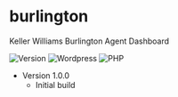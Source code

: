# burlington
Keller Williams Burlington Agent Dashboard

![Version](https://img.shields.io/badge/version-v1.0.0-green)
![Wordpress](https://img.shields.io/badge/wordpress-v5.7-blue)
![PHP](https://img.shields.io/badge/php-v7.3.5-yellow)
 
  * Version 1.0.0
    * Initial build